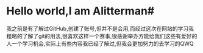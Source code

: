 # Hello world,I am Alitterman#

<P>我之前是有了解过GitHub,创建了账号,但并不是会用,而经过这次在网站的学习我粗略的了解了git的用法,很喜欢这样一个赛事,很感谢举办方能给我们这些有爱好的人一个学习机会,实际上有些内容我已经了解过,但我会更加努力的去学习的QWQ</p>